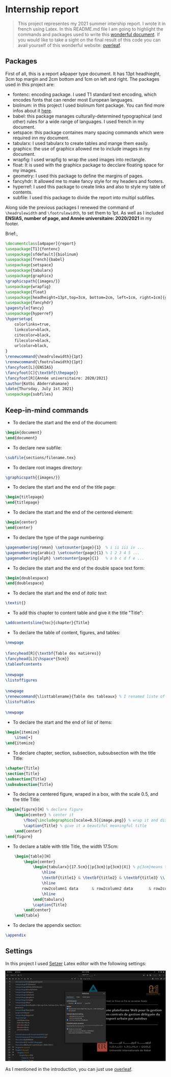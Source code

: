# Internship report

> This project representes my 2021 summer intership report. I wrote it in french using Latex. In this README.md file I am going to highlight the commands and packages used to write this [wonderful document](https://github.com/abdorah/stage2021/blob/51af488c2b3d749f8a58683e638d035e8cbe8eb5/rapport.pdf). If you would like to take a sight on the final result of this code you can avail yourself of this wonderful website: [overleaf](https://www.overleaf.com/).

## Packages

First of all, this is a report a4paper type document. It has 13pt headhieght, 3cm top margin and 2cm bottom and 1cm on left and right. The packages used in this project are:

- fontenc: encoding package. I used T1 standard text encoding, which encodes fonts that can render most European languages.
- biolinum: in this project I used biolinum font package. You can find more infos about it [here](https://tug.org/FontCatalogue/biolinum/).
- babel: this package manages culturally-determined typographical (and other) rules for a wide range of languages. I used french in my document.
- setspace: this package containes many spacing commands which were required inn my document.
- tabularx: I used tabularx to create tables and mange them easily.
- graphicx: the use of graphicx allowed me to include images in my document.
- wrapfig: I used wrapfig to wrap the used images into rectangle.
- float: It is used with the graphicx package to decclare floating space for my images.
- geometry: I used this package to define the margins of pages.
- fancyhdr: It allowed me to make fancy style for my headers and footers.
- hyperref: I used this package to create links and also to style my table of contents.
- subfile: I used this package to divide the report into multipl subfiles.

Along side the previous packages I renewed the command of `\headrulewidth` and `\footrulewidth`, to set them to 1pt. As well as I included **ENSIAS, number of page, and Année universitaire: 2020/2021** in my footer.

Brief:,

```latex
\documentclass[a4paper]{report}
\usepackage[T1]{fontenc}
\usepackage[sfdefault]{biolinum}
\usepackage[french]{babel}
\usepackage{setspace}
\usepackage{tabularx}
\usepackage{graphicx}
\graphicspath{{images/}}
\usepackage{wrapfig}
\usepackage{float}
\usepackage[headheight=13pt,top=3cm, bottom=2cm, left=1cm, right=1cm]{geometry}
\usepackage{fancyhdr}
\pagestyle{fancy}
\usepackage{hyperref}
\hypersetup{
    colorlinks=true,
    linkcolor=black,
    citecolor=black,
    filecolor=black,
    urlcolor=black,
}
\renewcommand{\headrulewidth}{1pt}
\renewcommand{\footrulewidth}{1pt}
\fancyfoot[L]{ENSIAS}
\fancyfoot[C]{\textbf{\thepage}}
\fancyfoot[R]{Année universitaire: 2020/2021}
\author{Kotbi Abderrahamane}
\date{Thursday, July 1st 2021}
\usepackage{subfiles}
```

## Keep-in-mind commands

- To declare the start and the end of the document:

```latex
\begin{document}
\end{document}
```

- To declare new subfile:

```latex
\subfile{sections/filename.tex}
```

- To declare root images directory:

```latex
\graphicspath{{images/}}
```

- To declare the start and the end of the title page:

```latex
\begin{titlepage}
\end{titlepage}
```

- To declare the start and the end of the centered element:

```latex
\begin{center}
\end{center}
```

- To declare the type of the page numbering:

```latex
\pagenumbering{roman} \setcounter{page}{1}  % i ii iii iv ...
\pagenumbering{arabic} \setcounter{page}{1} % 1 2 3 4 5 ...
\pagenumbering{alph} \setcounter{page}{1}   % a b c d f e ...
```

- To declare the start and the end of the double space text form:

```latex
\begin{doublespace}
\end{doublespace}
```

- To declare the start and the end of _italic text_:

```latex
\textit{}
```

- To add this chapter to content table and give it the title "Title":

```latex
\addcontentsline{toc}{chapter}{Title}
```

- To declare the table of content, figures, and tables:

```latex
\newpage

\fancyhead[R]{\textbf{Table des matières}}
\fancyhead[L]{\hspace*{5cm}}
\tableofcontents

\newpage
\listoffigures

\newpage
\renewcommand{\listtablename}{Table des tableaux} % I renamed liste of tables because it is a french document and table des tableaux is better.
\listoftables

\newpage
```

- To declare the start and the end of list of items:

```latex
\begin{itemize}
	\item[•]
\end{itemize}
```

- To declare chapter, section, subsection, subsubsection with the title Title:

```latex
\chapter{Title}
\section{Title}
\subsection{Title}
\subsubsection{Title}
```

- To declare a centered figure, wraped in a box, with the scale 0.5, and the title Title:

```latex
\begin{figure}[H] % declare figure
	\begin{center} % center it
		\fbox{\includegraphics[scale=0.5]{image.png}} % wrap it and display it
		\caption{Title} % give it a beautiful meaningful title
	\end{center}
\end{figure}
```

- To declare a table with title Title, the width 17.5cm:

```latex
	\begin{table}[H]
		\begin{center}
			\begin{tabularx}{17.5cm}{|p{3cm}|p{3cm}|X|} % p{3cm}means that the with of that column is 3cm, X takes automaticly the remaining space
				\hline
				\textbf{title1} & \textbf{title2} & \textbf{title3} \\
				\hline
				row2column1 data      & row2column2 data       & row2column3 data \\
				\hline
			\end{tabularx}
			\caption{Title}
		\end{center}
	\end{table}
```

- To declare the appendix section:

```latex
\appendix
```

## Settings

In this project I used [Setzer](https://www.cvfosammmm.org/setzer/) Latex editor with the following settings:

![settings](settings.png)

As I mentioned in the introduction, you can just use [overleaf](https://www.overleaf.com/).
